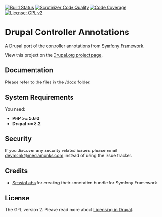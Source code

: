[![Build Status](https://travis-ci.org/mediamonks/drupal-controller-annotations.svg?branch=8.x-1.x)](https://travis-ci.org/mediamonks/drupal-controller-annotations)
[![Scrutinizer Code Quality](https://scrutinizer-ci.com/g/mediamonks/drupal-controller-annotations/badges/quality-score.png?b=8.x-1.x)](https://scrutinizer-ci.com/g/mediamonks/drupal-controller-annotations/?branch=8.x-1.x)
[![Code Coverage](https://scrutinizer-ci.com/g/mediamonks/drupal-controller-annotations/badges/coverage.png?b=8.x-1.x)](https://scrutinizer-ci.com/g/mediamonks/drupal-controller-annotations/?branch=8.x-1.x)
[![License: GPL v2](https://img.shields.io/badge/License-GPL%20v2-blue.svg)](https://www.gnu.org/licenses/old-licenses/gpl-2.0.en.html)

# Drupal Controller Annotations

A Drupal port of the controller annotations from [Symfony Framework](http://symfony.com/doc/current/bundles/SensioFrameworkExtraBundle/index.html).

View this project on the [Drupal.org project page](https://www.drupal.org/project/controller_annotations).

## Documentation

Please refer to the files in the [/docs](/docs) folder. 

## System Requirements

You need:

- **PHP >= 5.6.0**
- **Drupal >= 8.2**

## Security

If you discover any security related issues, please email devmonk@mediamonks.com instead of using the issue tracker.

## Credits

- [SensioLabs](https://github.com/sensiolabs/SensioFrameworkExtraBundle) for creating their annotation bundle for Symfony Framework

## License

The GPL version 2. Please read more about [Licensing in Drupal](https://www.drupal.org/about/licensing).
